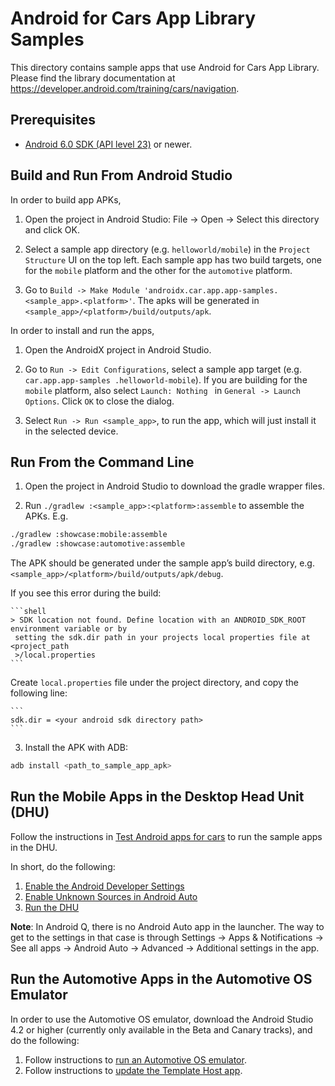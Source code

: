 Android for Cars App Library Samples
===========================================
This directory contains sample apps that use Android for Cars App Library.
Please find the library documentation at https://developer.android.com/training/cars/navigation.

Prerequisites
--------------
- [Android 6.0 SDK (API level 23)](https://developer.android.com/studio/releases/platforms#6.0) or newer.

Build and Run From Android Studio
-----------------------
In order to build app APKs,

1. Open the project in Android Studio: File -> Open -> Select this directory and click OK.

2. Select a sample app directory (e.g. `helloworld/mobile`) in the `Project Structure` UI on the top
 left. Each sample app has two build targets, one for the `mobile` platform and the other for the
  `automotive` platform.

3. Go to `Build -> Make Module 'androidx.car.app.app-samples.<sample_app>.<platform>'`. The apks
 will be generated in `<sample_app>/<platform>/build/outputs/apk`.

In order to install and run the apps,

1. Open the AndroidX project in Android Studio.

2. Go to `Run -> Edit Configurations`, select a sample app target (e.g. `car.app.app-samples
.helloworld-mobile`). If you are building for the `mobile` platform, also select `Launch: Nothing
` in `General -> Launch Options`. Click `OK` to close the dialog.

3. Select `Run -> Run <sample_app>`, to run the app, which will just install it in the selected
 device.

Run From the Command Line
---------------------
1. Open the project in Android Studio to download the gradle wrapper files.

2. Run `./gradlew :<sample_app>:<platform>:assemble` to assemble the APKs. E.g.

```bash
./gradlew :showcase:mobile:assemble
./gradlew :showcase:automotive:assemble
```

The APK should be generated under the sample app’s build directory, e.g. `<sample_app>/<platform>/build/outputs/apk/debug`.

If you see this error during the build:

    ```shell
    > SDK location not found. Define location with an ANDROID_SDK_ROOT environment variable or by
     setting the sdk.dir path in your projects local properties file at <project_path
     >/local.properties
    ```

Create `local.properties` file under the project directory, and copy the following line:

    ```
    sdk.dir = <your android sdk directory path>
    ```

3. Install the APK with ADB:

```bash
adb install <path_to_sample_app_apk>
```

Run the Mobile Apps in the Desktop Head Unit (DHU)
-------------------------------------------
Follow the instructions in [Test Android apps for cars][1] to run the sample apps in the DHU.

In short, do the following:

1. [Enable the Android Developer Settings][2]
2. [Enable Unknown Sources in Android Auto][3]
3. [Run the DHU][4]

**Note**: In Android Q, there is no Android Auto app in the launcher. The way to get to the settings in that case is through Settings -> Apps & Notifications -> See all apps -> Android Auto -> Advanced -> Additional settings in the app.

Run the Automotive Apps in the Automotive OS Emulator
-------------------------------------------
In order to use the Automotive OS emulator, download the Android Studio 4.2 or higher (currently
only available in the Beta and Canary tracks), and do the following:

1. Follow instructions to [run an Automotive OS emulator][5].
2. Follow instructions to [update the Template Host app][6].

[1]: https://developer.android.com/training/cars/testing
[2]: https://developer.android.com/studio/debug/dev-options
[3]: https://developer.android.com/training/cars/testing#step1
[4]: https://developer.android.com/training/cars/testing#running-dhu
[5]: https://developer.android.com/training/cars/testing#system-images
[6]: https://developer.android.com/training/cars/apps/automotive-os
